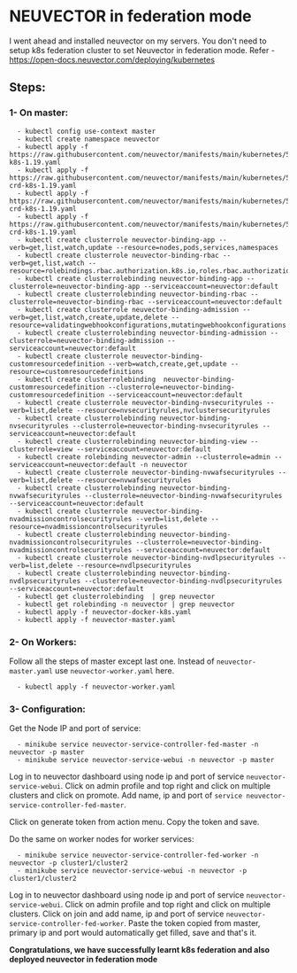 # NEUVECTOR in federation mode

I went ahead and installed neuvector on my servers. You don't need to setup k8s federation cluster to set Neuvector in federation mode.
Refer - https://open-docs.neuvector.com/deploying/kubernetes

## Steps:

   ### 1- On master:

      - kubectl config use-context master
      - kubectl create namespace neuvector
      - kubectl apply -f https://raw.githubusercontent.com/neuvector/manifests/main/kubernetes/5.0.0/crd-k8s-1.19.yaml
      - kubectl apply -f https://raw.githubusercontent.com/neuvector/manifests/main/kubernetes/5.0.0/waf-crd-k8s-1.19.yaml
      - kubectl apply -f https://raw.githubusercontent.com/neuvector/manifests/main/kubernetes/5.0.0/dlp-crd-k8s-1.19.yaml
      - kubectl apply -f https://raw.githubusercontent.com/neuvector/manifests/main/kubernetes/5.0.0/admission-crd-k8s-1.19.yaml
      - kubectl create clusterrole neuvector-binding-app --verb=get,list,watch,update --resource=nodes,pods,services,namespaces
      - kubectl create clusterrole neuvector-binding-rbac --verb=get,list,watch --resource=rolebindings.rbac.authorization.k8s.io,roles.rbac.authorization.k8s.io,clusterrolebindings.rbac.authorization.k8s.io,clusterroles.rbac.authorization.k8s.io
      - kubectl create clusterrolebinding neuvector-binding-app --clusterrole=neuvector-binding-app --serviceaccount=neuvector:default
      - kubectl create clusterrolebinding neuvector-binding-rbac --clusterrole=neuvector-binding-rbac --serviceaccount=neuvector:default
      - kubectl create clusterrole neuvector-binding-admission --verb=get,list,watch,create,update,delete --resource=validatingwebhookconfigurations,mutatingwebhookconfigurations
      - kubectl create clusterrolebinding neuvector-binding-admission --clusterrole=neuvector-binding-admission --serviceaccount=neuvector:default
      - kubectl create clusterrole neuvector-binding-customresourcedefinition --verb=watch,create,get,update --resource=customresourcedefinitions
      - kubectl create clusterrolebinding  neuvector-binding-customresourcedefinition --clusterrole=neuvector-binding-customresourcedefinition --serviceaccount=neuvector:default
      - kubectl create clusterrole neuvector-binding-nvsecurityrules --verb=list,delete --resource=nvsecurityrules,nvclustersecurityrules
      - kubectl create clusterrolebinding neuvector-binding-nvsecurityrules --clusterrole=neuvector-binding-nvsecurityrules --serviceaccount=neuvector:default
      - kubectl create clusterrolebinding neuvector-binding-view --clusterrole=view --serviceaccount=neuvector:default
      - kubectl create rolebinding neuvector-admin --clusterrole=admin --serviceaccount=neuvector:default -n neuvector
      - kubectl create clusterrole neuvector-binding-nvwafsecurityrules --verb=list,delete --resource=nvwafsecurityrules
      - kubectl create clusterrolebinding neuvector-binding-nvwafsecurityrules --clusterrole=neuvector-binding-nvwafsecurityrules --serviceaccount=neuvector:default
      - kubectl create clusterrole neuvector-binding-nvadmissioncontrolsecurityrules --verb=list,delete --resource=nvadmissioncontrolsecurityrules
      - kubectl create clusterrolebinding neuvector-binding-nvadmissioncontrolsecurityrules --clusterrole=neuvector-binding-nvadmissioncontrolsecurityrules --serviceaccount=neuvector:default
      - kubectl create clusterrole neuvector-binding-nvdlpsecurityrules --verb=list,delete --resource=nvdlpsecurityrules
      - kubectl create clusterrolebinding neuvector-binding-nvdlpsecurityrules --clusterrole=neuvector-binding-nvdlpsecurityrules --serviceaccount=neuvector:default
      - kubectl get clusterrolebinding  | grep neuvector
      - kubectl get rolebinding -n neuvector | grep neuvector
      - kubectl apply -f neuvector-docker-k8s.yaml
      - kubectl apply -f neuvector-master.yaml

  ### 2- On Workers:

   Follow all the steps of master except last one. Instead of `neuvector-master.yaml` use `neuvector-worker.yaml` here.

      - kubectl apply -f neuvector-worker.yaml

  ### 3- Configuration:

   Get the Node IP and port of service:

      - minikube service neuvector-service-controller-fed-master -n neuvector -p master
      - minikube service neuvector-service-webui -n neuvector -p master

 Log in to neuvector dashboard using node ip and port of service `neuvector-service-webui`. Click on admin profile and top right and click on multiple clusters and click on promote. Add name, ip and port of `service neuvector-service-controller-fed-master`.

 Click on generate token from action menu. Copy the token and save.

 Do the same on worker nodes for worker services:

      - minikube service neuvector-service-controller-fed-worker -n neuvector -p cluster1/cluster2
      - minikube service neuvector-service-webui -n neuvector -p cluster1/cluster2

 Log in to neuvector dashboard using node ip and port of service `neuvector-service-webui`. Click on admin profile and top right and click on multiple clusters. Click on join and add name, ip and port of service `neuvector-service-controller-fed-worker`. Paste the token copied from master, primary ip and port would automatically get filled, save and that's it. 

**Congratulations, we have successfully learnt k8s federation and also deployed neuvector in federation mode**
